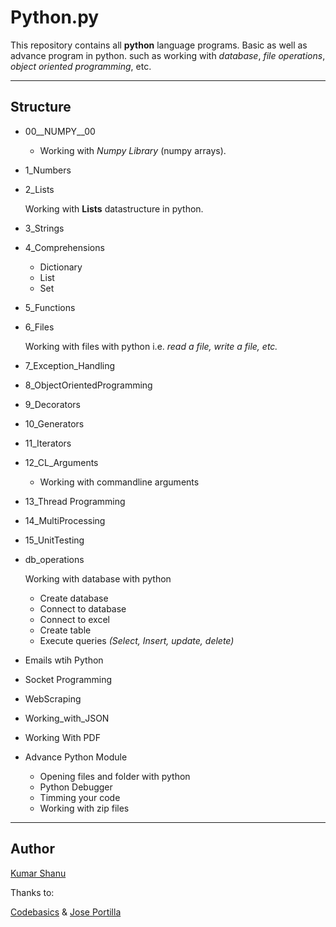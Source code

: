 # Python.py

This repository contains all **python** language programs. Basic as well as advance program in python.
such as working with *database*, *file operations*, *object oriented programming*, etc.


---

## Structure

  * 00__NUMPY__00

    * Working with *Numpy Library* (numpy arrays).


  * 1_Numbers

  * 2_Lists

    Working with **Lists** datastructure in python.

  * 3_Strings

  * 4_Comprehensions

    * Dictionary
    * List
    * Set

  * 5_Functions

  * 6_Files

    Working with files with python i.e. *read a file, write a file, etc.*

  * 7_Exception_Handling

  * 8_ObjectOrientedProgramming

  * 9_Decorators

  * 10_Generators

  * 11_Iterators

  * 12_CL_Arguments

    * Working with commandline arguments

  * 13_Thread Programming

  * 14_MultiProcessing

  * 15_UnitTesting

  * db_operations

    Working with database with python
    * Create database
    * Connect to database
    * Connect to excel
    * Create table
    * Execute queries *(Select, Insert, update, delete)*

  * Emails wtih Python

  * Socket Programming

  * WebScraping

  * Working_with_JSON

  * Working With PDF

  * Advance Python Module

    * Opening files and folder with python
    * Python Debugger
    * Timming your code
    * Working with zip files

---

## Author

[Kumar Shanu](https:github.comits-Kumar)

Thanks to:

[Codebasics](https://www.youtube.com/c/codebasics)
&
[Jose Portilla](https://www.udemy.com/share/101W8Q3@pa5FJxo2nxDus0vY4A87dJvk_zNHaYipxx8Q5umM2J0GJp8KRLpOBnJqa8uw5xbw/)
